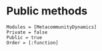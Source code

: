 # Public methods 

```@autodocs
Modules = [MetacommunityDynamics]
Private = false
Public = true
Order = [:function]
```
